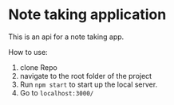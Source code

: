 # Note taking application

 This is an api for a note taking app.

 How to use:
   1. clone Repo
   2. navigate to the root folder of the project
   3. Run `npm start` to start up the local server.
   4. Go to `localhost:3000/`

